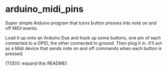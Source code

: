 # arduino_midi_pins
Super simple Arduino program that turns button presses into note on and off MIDI events.

Load it up onto an Arduino Due and hook up some buttons, one pin of each connected to a GPIO, the other connected to ground. Then plug it in. It'll act as a Midi device that sends note on and off commands when each button is pressed.

(TODO: expand this README)
